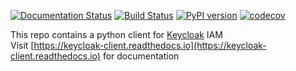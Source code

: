 [![Documentation Status](https://readthedocs.org/projects/keycloak-client/badge/?version=latest)](https://keycloak-client.readthedocs.io/en/latest/?badge=latest)
[![Build Status](https://travis-ci.com/akhilputhiry/keycloak-client.svg?branch=master)](https://travis-ci.com/akhilputhiry/keycloak-client)
[![PyPI version](https://badge.fury.io/py/keycloak.svg)](https://badge.fury.io/py/keycloak)
[![codecov](https://codecov.io/gh/akhilputhiry/keycloak-client/branch/master/graph/badge.svg)](https://codecov.io/gh/akhilputhiry/keycloak-client)

This repo contains a python client for [Keycloak](https://www.keycloak.org/) IAM   
Visit [https://keycloak-client.readthedocs.io](https://keycloak-client.readthedocs.io) for documentation

